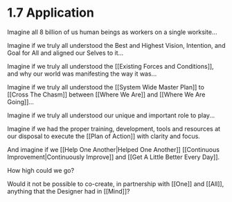 # 1.7 Application
Imagine all 8 billion of us human beings as workers on a single worksite... 

Imagine if we truly all understood the Best and Highest Vision, Intention, and Goal for All and aligned our Selves to it...  

Imagine if we truly all understood the [[Existing Forces and Conditions]], and why our world was manifesting the way it was...

Imagine if we truly all understood the [[System Wide Master Plan]] to [[Cross The Chasm]] between [[Where We Are]] and [[Where We Are Going]]...  

Imagine if we truly all understood our unique and important role to play... 

Imagine if we had the proper training, development, tools and resources at our disposal to execute the [[Plan of Action]] with clarity and focus. 

And imagine if we [[Help One Another|Helped One Another]] [[Continuous Improvement|Continuously Improve]] and [[Get A Little Better Every Day]]. 

How high could we go? 

Would it not be possible to co-create, in partnership with [[One]] and [[All]], anything that the Designer had in [[Mind]]? 